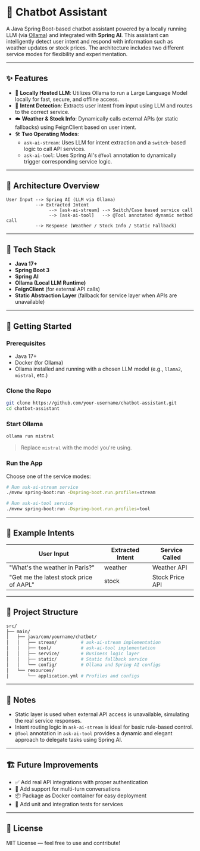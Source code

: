# 🤖 Chatbot Assistant

A Java Spring Boot-based chatbot assistant powered by a locally running LLM (via [Ollama](https://ollama.com/)) and integrated with **Spring AI**. This assistant can intelligently detect user intent and respond with information such as weather updates or stock prices. The architecture includes two different service modes for flexibility and experimentation.

---

## ✨ Features

- 🔁 **Locally Hosted LLM**: Utilizes Ollama to run a Large Language Model locally for fast, secure, and offline access.
- 🎯 **Intent Detection**: Extracts user intent from input using LLM and routes to the correct service.
- ☁️ **Weather & Stock Info**: Dynamically calls external APIs (or static fallbacks) using FeignClient based on user intent.
- 🛠️ **Two Operating Modes**:
  - `ask-ai-stream`: Uses LLM for intent extraction and a `switch`-based logic to call API services.
  - `ask-ai-tool`: Uses Spring AI's `@Tool` annotation to dynamically trigger corresponding service logic.

---

## 🧱 Architecture Overview

```
User Input --> Spring AI (LLM via Ollama)
           --> Extracted Intent
                --> [ask-ai-stream] --> Switch/Case based service call
                --> [ask-ai-tool]   --> @Tool annotated dynamic method call
           --> Response (Weather / Stock Info / Static Fallback)
```

---

## 🧩 Tech Stack

- **Java 17+**
- **Spring Boot 3**
- **Spring AI**
- **Ollama (Local LLM Runtime)**
- **FeignClient** (for external API calls)
- **Static Abstraction Layer** (fallback for service layer when APIs are unavailable)

---

## 🚀 Getting Started

### Prerequisites

- Java 17+
- Docker (for Ollama)
- Ollama installed and running with a chosen LLM model (e.g., `llama2`, `mistral`, etc.)

### Clone the Repo

```bash
git clone https://github.com/your-username/chatbot-assistant.git
cd chatbot-assistant
```

### Start Ollama

```bash
ollama run mistral
```

> Replace `mistral` with the model you're using.

### Run the App

Choose one of the service modes:

```bash
# Run ask-ai-stream service
./mvnw spring-boot:run -Dspring-boot.run.profiles=stream

# Run ask-ai-tool service
./mvnw spring-boot:run -Dspring-boot.run.profiles=tool
```

---

## 🧪 Example Intents

| User Input                     | Extracted Intent | Service Called    |
|-------------------------------|------------------|-------------------|
| "What's the weather in Paris?"| weather          | Weather API       |
| "Get me the latest stock price of AAPL" | stock       | Stock Price API  |

---

## 📁 Project Structure

```bash
src/
├── main/
│   ├── java/com/yourname/chatbot/
│   │   ├── stream/         # ask-ai-stream implementation
│   │   ├── tool/           # ask-ai-tool implementation
│   │   ├── service/        # Business logic layer
│   │   ├── static/         # Static fallback service
│   │   └── config/         # Ollama and Spring AI configs
│   └── resources/
│       └── application.yml # Profiles and configs
```

---

## 🧠 Notes

- Static layer is used when external API access is unavailable, simulating the real service responses.
- Intent routing logic in `ask-ai-stream` is ideal for basic rule-based control.
- `@Tool` annotation in `ask-ai-tool` provides a dynamic and elegant approach to delegate tasks using Spring AI.

---

## 🏗️ Future Improvements

- ✅ Add real API integrations with proper authentication
- 💬 Add support for multi-turn conversations
- 📦 Package as Docker container for easy deployment
- 🧪 Add unit and integration tests for services

---

## 📜 License

MIT License — feel free to use and contribute!
